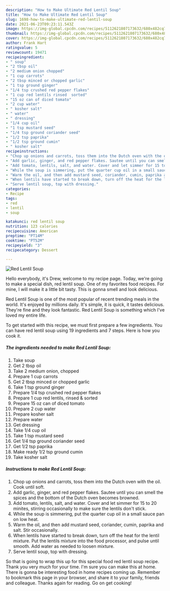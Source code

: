 ```yaml
---
description: "How to Make Ultimate Red Lentil Soup"
title: "How to Make Ultimate Red Lentil Soup"
slug: 1698-how-to-make-ultimate-red-lentil-soup
date: 2021-06-23T09:23:11.543Z
image: https://img-global.cpcdn.com/recipes/5112621807173632/680x482cq70/red-lentil-soup-recipe-main-photo.jpg
thumbnail: https://img-global.cpcdn.com/recipes/5112621807173632/680x482cq70/red-lentil-soup-recipe-main-photo.jpg
cover: https://img-global.cpcdn.com/recipes/5112621807173632/680x482cq70/red-lentil-soup-recipe-main-photo.jpg
author: Frank Hart
ratingvalue: 5
reviewcount: 19471
recipeingredient:
- " soup"
- "2 tbsp oil"
- "2 medium onion chopped"
- "1 cup carrots"
- "2 tbsp minced or chopped garlic"
- "1 tsp ground ginger"
- "1/4 tsp crushed red pepper flakes"
- "1 cup red lentils rinsed  sorted"
- "15 oz can of diced tomato"
- "2 cup water"
- " kosher salt"
- " water"
- " dressing"
- "1/4 cup oil"
- "1 tsp mustard seed"
- "1/4 tsp ground coriander seed"
- "1/2 tsp paprika"
- "1/2 tsp ground cumin"
- " kosher salt"
recipeinstructions:
- "Chop up onions and carrots, toss them into the Dutch oven with the oil. Cook until soft."
- "Add garlic, ginger, and red pepper flakes. Sautee until you can smell the spices and the bottom of the Dutch oven becomes browned."
- "Add tomato, lentils, salt, and water. Cover and let simmer for 15 to 20 minites, stirring occasionally to make sure the lentils don&#39;t stick."
- "While the soup is simmering, put the quarter cup oil in a small sauce pan on low heat."
- "Warm the oil, and then add mustard seed, coriander, cumin, paprika and salt. Stir occasionally."
- "When lentils have started to break down, turn off the heat for the lentil mixture. Put the lentils mixture into the food processor, and pulse until smooth. Add water as needed to loosen mixture."
- "Serve lentil soup, top with dressing."
categories:
- Recipe
tags:
- red
- lentil
- soup

katakunci: red lentil soup 
nutrition: 123 calories
recipecuisine: American
preptime: "PT14M"
cooktime: "PT52M"
recipeyield: "3"
recipecategory: Dessert

---
```



![Red Lentil Soup](https://img-global.cpcdn.com/recipes/5112621807173632/680x482cq70/red-lentil-soup-recipe-main-photo.jpg)

Hello everybody, it's Drew, welcome to my recipe page. Today, we're going to make a special dish, red lentil soup. One of my favorites food recipes. For mine, I will make it a little bit tasty. This is gonna smell and look delicious.



Red Lentil Soup is one of the most popular of recent trending meals in the world. It's enjoyed by millions daily. It's simple, it is quick, it tastes delicious. They're fine and they look fantastic. Red Lentil Soup is something which I've loved my entire life.


To get started with this recipe, we must first prepare a few ingredients. You can have red lentil soup using 19 ingredients and 7 steps. Here is how you cook it.

<!--inarticleads1-->

##### The ingredients needed to make Red Lentil Soup:

1. Take  soup
1. Get 2 tbsp oil
1. Take 2 medium onion, chopped
1. Prepare 1 cup carrots
1. Get 2 tbsp minced or chopped garlic
1. Take 1 tsp ground ginger
1. Prepare 1/4 tsp crushed red pepper flakes
1. Prepare 1 cup red lentils, rinsed &amp; sorted
1. Prepare 15 oz can of diced tomato
1. Prepare 2 cup water
1. Prepare  kosher salt
1. Prepare  water
1. Get  dressing
1. Take 1/4 cup oil
1. Take 1 tsp mustard seed
1. Get 1/4 tsp ground coriander seed
1. Get 1/2 tsp paprika
1. Make ready 1/2 tsp ground cumin
1. Take  kosher salt




<!--inarticleads2-->

##### Instructions to make Red Lentil Soup:

1. Chop up onions and carrots, toss them into the Dutch oven with the oil. Cook until soft.
1. Add garlic, ginger, and red pepper flakes. Sautee until you can smell the spices and the bottom of the Dutch oven becomes browned.
1. Add tomato, lentils, salt, and water. Cover and let simmer for 15 to 20 minites, stirring occasionally to make sure the lentils don&#39;t stick.
1. While the soup is simmering, put the quarter cup oil in a small sauce pan on low heat.
1. Warm the oil, and then add mustard seed, coriander, cumin, paprika and salt. Stir occasionally.
1. When lentils have started to break down, turn off the heat for the lentil mixture. Put the lentils mixture into the food processor, and pulse until smooth. Add water as needed to loosen mixture.
1. Serve lentil soup, top with dressing.




So that is going to wrap this up for this special food red lentil soup recipe. Thank you very much for your time. I'm sure you can make this at home. There is gonna be interesting food in home recipes coming up. Remember to bookmark this page in your browser, and share it to your family, friends and colleague. Thanks again for reading. Go on get cooking!
